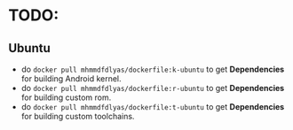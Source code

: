 # TODO:

## Ubuntu

- do `docker pull mhmmdfdlyas/dockerfile:k-ubuntu` to get **Dependencies** for building Android kernel.
- do `docker pull mhmmdfdlyas/dockerfile:r-ubuntu` to get **Dependencies** for building custom rom.
- do `docker pull mhmmdfdlyas/dockerfile:t-ubuntu` to get **Dependencies** for building custom toolchains.
